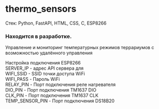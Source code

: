 # thermo_sensors
Стек: Python, FastAPI, HTML, CSS, C, ESP8266
### Находится в разработке.
Управление и мониторинг температурных режимов террариумов с возможностью удалённого управления</br>

Настройка подключения ESP8266</br>
SERVER_IP - адрес API сервера для</br>
WIFI_SSID - SSID точки доступа WiFi</br>
WIFI_PASS - Пароль WiFi</br>
RELAY_PIN - Порт подключения реле нагревателя</br>
DIO_PIN  - Порт подключения TM1637 DIO</br>
CLK_PIN  - Порт подключения TM1637 CLK</br>
TEMP_SENSOR_PIN - Порт подключения DS18B20</br>

